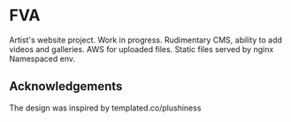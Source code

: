 FVA
===

Artist's website project. 
Work in progress.
Rudimentary CMS, ability to add videos and galleries.
AWS for uploaded files.
Static files served by nginx
Namespaced env.



Acknowledgements
----------------
The design was inspired by templated.co/plushiness 
